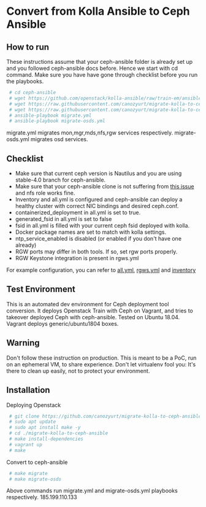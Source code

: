 
# Convert from Kolla Ansible to Ceph Ansible

## How to run
These instructions assume that your ceph-ansible folder is already set up and you followed ceph-ansible docs before. Hence we start with cd command. Make sure you have have gone through checklist before you run the playbooks.

```bash
 # cd ceph-ansible
 # wget https://github.com/openstack/kolla-ansible/raw/train-em/ansible/library/kolla_docker.py -P library
 # wget https://raw.githubusercontent.com/canozyurt/migrate-kolla-to-ceph-ansible/master/migrate.yml
 # wget https://raw.githubusercontent.com/canozyurt/migrate-kolla-to-ceph-ansible/master/migrate-osds.yml
 # ansible-playbook migrate.yml
 # ansible-playbook migrate-osds.yml
```

migrate.yml migrates mon,mgr,mds,nfs,rgw services respectively.
migrate-osds.yml migrates osd services.

## Checklist

* Make sure that current ceph version is Nautilus and you are using stable-4.0 branch for ceph-ansible.
* Make sure that your ceph-ansible clone is not suffering from [this issue](https://github.com/ceph/ceph-ansible/issues/7417) and nfs role works fine.
* Inventory and all.yml is configured and ceph-ansible can deploy a healthy cluster with correct NIC bindings and desired ceph.conf.
* containerized_deployment in all.yml is set to true.
* generated_fsid in all.yml is set to false
* fsid in all.yml is filled with your current ceph fsid deployed with kolla.
* Docker package names are set to match with kolla settings.
* ntp_service_enabled is disabled (or enabled if you don't have one already)
* RGW ports may differ in both tools. If so, set rgw ports properly.
* RGW Keystone integration is present in rgws.yml

For example configuration, you can refer to [all.yml](/group_vars/all.yml), [rgws.yml](/group_vars/rgws.yml.sample) and [inventory](/inventory/vagrant)
    
## Test Environment

This is an automated dev environment for Ceph deployment tool conversion.
It deploys Openstack Train with Ceph on Vagrant, and tries to takeover deployed Ceph with ceph-ansible. Tested on Ubuntu 18.04. Vagrant deploys generic/ubuntu1804 boxes.

## Warning
Don't follow these instruction on production. This is meant to be a PoC, run on an ephemeral VM, to share experience. Don't let virtualenv fool you: It's there to clean up easily, not to protect your environment.

## Installation

Deploying Openstack

```bash
 # git clone https://github.com/canozyurt/migrate-kolla-to-ceph-ansible --recursive
 # sudo apt update
 # sudo apt install make -y
 # cd ./migrate-kolla-to-ceph-ansible
 # make install-dependencies
 # vagrant up
 # make
```

Convert to ceph-ansible

```bash
 # make migrate
 # make migrate-osds
```

Above commands run migrate.yml and migrate-osds.yml playbooks respectively.
185.199.110.133
